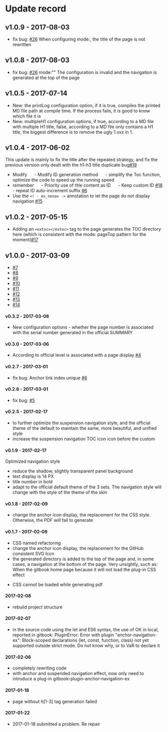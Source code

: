 # Update record



















<extoc></extoc>

## v1.0.9 - 2017-08-03
- fix bug: [#26](https://github.com/zq99299/gitbook-plugin-anchor-navigation-ex/pull/26) When configuring mode:, the title of the page is not rewritten

## v1.0.8 - 2017-08-03
- fix bug: [#26](https://github.com/zq99299/gitbook-plugin-anchor-navigation-ex/pull/26) mode:""
The configuration is invalid and the navigation is generated at the top of the page

## v1.0.5 - 2017-07-14
- New: the printLog configuration option, if it is true, compiles the printed MD file path at compile time. If the process fails, it is good to know which file it is
- New: multipleH1 configuration options, if true, according to a MD file with multiple H1 title, false, according to a MD file only contains a H1 title, the biggest difference is to remove the ugly 1.xxx in 1.

## v1.0.4 - 2017-06-02
This update is mainly to fix the title after the repeated strategy, and fix the previous version only dealt with the h1-h3 title duplicate bug[#19](https://github.com/zq99299/gitbook-plugin-anchor-navigation-ex/pull/19)
- Modify
     - Modify ID generation method
     - simplify the Toc function, optimize the code to speed up the running speed
- remember
     - Priority use of title content as ID
     - Keep custom ID [#18](https://github.com/zq99299/gitbook-plugin-anchor-navigation-ex/pull/18)
         - repeat ID auto-increment suffix [#6](https://github.com/zq99299/gitbook-plugin-anchor-navigation-ex/pull/6)
- Use the `<! - ex_nonav ->` annotation to let the page do not display navigation [#15](https://github.com/zq99299/gitbook-plugin-anchor-navigation-ex/pull/15)
## v1.0.2 - 2017-05-15
- Adding an `<extoc></extoc>` tag to the page generates the TOC directory here (which is consistent with the mode: pageTop pattern for the moment)[#17](https://github.com/zq99299/gitbook-plugin-anchor-navigation-ex/pull/17)
 
## v1.0.0 - 2017-03-09
- [#7](https://github.com/zq99299/gitbook-plugin-anchor-navigation-ex/pull/7)
- [#8](https://github.com/zq99299/gitbook-plugin-anchor-navigation-ex/pull/8)
- [#9](https://github.com/zq99299/gitbook-plugin-anchor-navigation-ex/pull/9)
- [#10](https://github.com/zq99299/gitbook-plugin-anchor-navigation-ex/pull/10)
- [#11](https://github.com/zq99299/gitbook-plugin-anchor-navigation-ex/pull/11)
- [#12](https://github.com/zq99299/gitbook-plugin-anchor-navigation-ex/pull/12)
- [#13](https://github.com/zq99299/gitbook-plugin-anchor-navigation-ex/pull/13)
- [#14](https://github.com/zq99299/gitbook-plugin-anchor-navigation-ex/pull/14)

#### v0.3.2 - 2017-03-08
- New configuration options - whether the page number is associated with the serial number generated in the official SUMMARY

#### v0.3.0 - 2017-03-06
- According to official level is associated with a page display [#4](https://github.com/zq99299/gitbook-plugin-anchor-navigation-ex/pull/4)

#### v0.2.7 - 2017-03-01
- fix bug: Anchor link index unique [#6](https://github.com/zq99299/gitbook-plugin-anchor-navigation-ex/pull/6)

#### v0.2.6 - 2017-03-01
- fix bug: [#5](https://github.com/zq99299/gitbook-plugin-anchor-navigation-ex/pull/5)

#### v0.2.5 - 2017-02-17
* to further optimize the suspension navigation style, and the official theme of the default to maintain the same, more beautiful, and unified style
* increase the suspension navigation TOC icon icon before the custom

#### v0.1.9 - 2017-02-17
Optimized navigation style

* reduce the shadow, slightly transparent panel background
* text display is 14 PX
* title number in bold
* adapt to the official default theme of the 3 sets. The navigation style will change with the style of the theme of the skin

#### v0.1.8 - 2017-02-09
* change the anchor icon display, the replacement for the CSS style. Otherwise, the PDF will fail to generate

#### v0.1.7 - 2017-02-09
* CSS named refactoring
* change the anchor icon display, the replacement for the GitHub consistent SVG Icon
* the generated directory is added to the top of the page and, in some cases, a navigation at the bottom of the page. Very unsightly, such as:
When the gitbook home page because it will not load the plug-in CSS effect
- CSS cannot be loaded while generating pdf

#### 2017-02-08
* rebuild project structure

#### 2017-02-07
* in the source code using the let and ES6 syntax, the use of OK in local, reported in gitbook: PluginError: Error with plugin "anchor-navigation-ex": Block-scoped declarations (let, const, function, class) not yet supported outside strict mode. Do not know why, or to VaR to declare it

#### 2017-02-06
* completely rewriting code
* with anchor and suspended navigation effect, now only need to introduce a plug-in gitbook-plugin-anchor-navigation-ex

#### 2017-01-18
* page without h[1-3] tag generation failed

#### 2017-01-22
* 2017-01-18 submitted a problem. Re repair